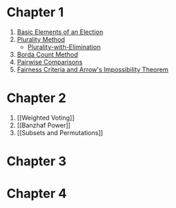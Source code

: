 
# Chapter 1
1. [Basic Elements of an Election](Chapter1/Basic_Elements_of_an_Election.md)
2. [Plurality Method](Chapter1/Plurality_Method.md)
	- [Plurality-with-Elimination](Chapter1/Plurality-with-Elimination.md)
3. [Borda Count Method](Chapter1/Borda_Count_Method.md)
4. [Pairwise Comparisons](Chapter1/Pairwise_Comparisons.md)
5. [Fairness Criteria and Arrow's Impossibility Theorem](Chapter1/Fairness_Criteria_and_Arrow's_Impossibility_Theorem.md)
# Chapter 2
1. [[Weighted Voting]]
2. [[Banzhaf Power]]
3. [[Subsets and Permutations]]
# Chapter 3

# Chapter 4
